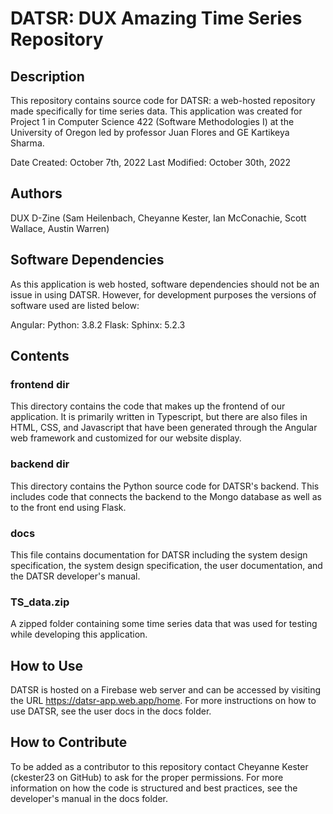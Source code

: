 # DATSR: DUX Amazing Time Series Repository


## Description

This repository contains source code for DATSR: a web-hosted repository made specifically for time series data. This application was created for Project 1 in Computer Science 422 (Software Methodologies I) at the University of Oregon led by professor Juan Flores and GE Kartikeya Sharma.

Date Created: October 7th, 2022
Last Modified: October 30th, 2022



## Authors

DUX D-Zine (Sam Heilenbach, Cheyanne Kester, Ian McConachie, Scott Wallace, Austin Warren)


## Software Dependencies

As this application is web hosted, software dependencies should not be an issue in using DATSR. However, for development purposes the versions of software used are listed below:

Angular:
Python:	3.8.2
Flask:
Sphinx:	5.2.3


## Contents


### frontend dir

This directory contains the code that makes up the frontend of our application. It is primarily written in Typescript, but there are also files in HTML, CSS, and Javascript that have been generated through the Angular web framework and customized for our website display.


### backend dir

This directory contains the Python source code for DATSR's backend. This includes code that connects the backend to the Mongo database as well as to the front end using Flask.


### docs

This file contains documentation for DATSR including the system design specification, the system design specification, the user documentation, and the DATSR developer's manual. 


### TS_data.zip

A zipped folder containing some time series data that was used for testing while developing this application.




## How to Use

DATSR is hosted on a Firebase web server and can be accessed by visiting the URL https://datsr-app.web.app/home. For more instructions on how to use DATSR, see the user docs in the docs folder.





## How to Contribute

To be added as a contributor to this repository contact Cheyanne Kester (ckester23 on GitHub) to ask for the proper permissions. For more information on how the code is structured and best practices, see the developer's manual in the docs folder.



